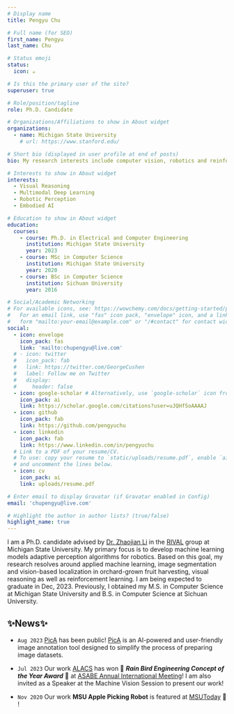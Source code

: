 ```yaml
---
# Display name
title: Pengyu Chu

# Full name (for SEO)
first_name: Pengyu
last_name: Chu

# Status emoji
status:
  icon: ☕️

# Is this the primary user of the site?
superuser: true

# Role/position/tagline
role: Ph.D. Candidate

# Organizations/Affiliations to show in About widget
organizations:
  - name: Michigan State University
    # url: https://www.stanford.edu/

# Short bio (displayed in user profile at end of posts)
bio: My research interests include computer vision, robotics and reinforcement learning.

# Interests to show in About widget
interests:
  - Visual Reasoning
  - Multimodal Deep Learning
  - Robotic Perception
  - Embodied AI

# Education to show in About widget
education:
  courses:
    - course: Ph.D. in Electrical and Computer Engineering
      institution: Michigan State University
      year: 2023
    - course: MSc in Computer Science
      institution: Michigan State University
      year: 2020
    - course: BSc in Computer Science
      institution: Sichuan University
      year: 2016

# Social/Academic Networking
# For available icons, see: https://wowchemy.com/docs/getting-started/page-builder/#icons
#   For an email link, use "fas" icon pack, "envelope" icon, and a link in the
#   form "mailto:your-email@example.com" or "/#contact" for contact widget.
social:
  - icon: envelope
    icon_pack: fas
    link: 'mailto:chupengyu@live.com'
  # - icon: twitter
  #   icon_pack: fab
  #   link: https://twitter.com/GeorgeCushen
  #   label: Follow me on Twitter
  #   display:
  #     header: false
  - icon: google-scholar # Alternatively, use `google-scholar` icon from `ai` icon pack
    icon_pack: ai
    link: https://scholar.google.com/citations?user=uJQHf5oAAAAJ
  - icon: github
    icon_pack: fab
    link: https://github.com/pengyuchu
  - icon: linkedin
    icon_pack: fab
    link: https://www.linkedin.com/in/pengyuchu
  # Link to a PDF of your resume/CV.
  # To use: copy your resume to `static/uploads/resume.pdf`, enable `ai` icons in `params.yaml`,
  # and uncomment the lines below.
  - icon: cv
    icon_pack: ai
    link: uploads/resume.pdf

# Enter email to display Gravatar (if Gravatar enabled in Config)
email: 'chupengyu@live.com'

# Highlight the author in author lists? (true/false)
highlight_name: true
---
```

I am a Ph.D. candidate advised by [Dr. Zhaojian Li](https://www.egr.msu.edu/rival/) in the [RIVAL](https://www.egr.msu.edu/rival/research.html) group at Michigan State University. My primary focus is to develop machine learning models adaptive perception algorithms for robotics. Based on this goal, my research resolves around applied machine learning, image segmentation and vision-based localization in orchard-grown fruit harvesting, visual reasoning as well as reinforcement learning.  I am being expected to graduate in Dec, 2023. Previously, I obtained my M.S. in Computer Science at Michigan State University and B.S. in Computer Science at Sichuan University.

## ✨News✨
* `Aug 2023` [PicA](https://github.com/pengyuchu/picA) has been public! [PicA](https://github.com/pengyuchu/picA) is an AI-powered and user-friendly image annotation tool designed to simplify the process of preparing image datasets.

* `Jul 2023`  Our work [ALACS](project/alacs) has won :tada: ***Rain Bird Engineering Concept of the Year Award*** :tada: at [ASABE Annual International Meeting](https://www.asabe.org/Awards-Competitions/Major-Awards/Rain-Bird-Engineering-Concept-of-the-Year-Award)! I am also invited as a Speaker at the Machine Vision Session to present our work!

* `Nov 2020`  Our work **MSU Apple Picking Robot** is featured at [MSUToday](https://msutoday.msu.edu/news/2020/building-soft-robots-to-lend-a-hand?sc_camp=4A8CD0E5C78747BB8DAD90A5961EE528&utm_source=msutoday-email&utm_medium=email&utm_campaign=standard-promo&id=42ee8cc768490d715e0578e7f6fe8b03&utm_content=image9)  :newspaper: !

